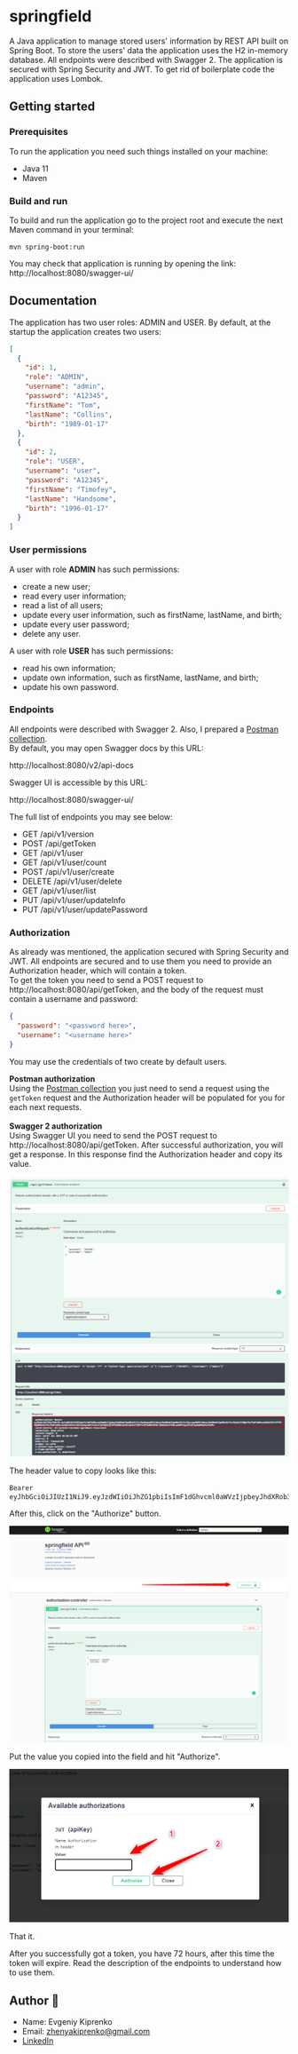 # springfield

A Java application to manage stored users' information by REST API built on Spring Boot. To store the users' data the application uses the H2 in-memory database. All endpoints were described with Swagger 2. The application is secured with Spring Security and JWT. To get rid of boilerplate code the application uses Lombok.<br>

## Getting started

### Prerequisites

To run the application you need such things installed on your machine:

- Java 11
- Maven

### Build and run

To build and run the application go to the project root and execute the next Maven command in your terminal:

```
mvn spring-boot:run
```

You may check that application is running by opening the link:
http://localhost:8080/swagger-ui/

## Documentation

The application has two user roles: ADMIN and USER. By default, at the startup the application creates two users:

```json
[
  {
    "id": 1,
    "role": "ADMIN",
    "username": "admin",
    "password": "A12345",
    "firstName": "Tom",
    "lastName": "Collins",
    "birth": "1989-01-17"
  },
  {
    "id": 2,
    "role": "USER",
    "username": "user",
    "password": "A12345",
    "firstName": "Timofey",
    "lastName": "Handsome",
    "birth": "1996-01-17"
  }
]
```

### User permissions

A user with role **ADMIN** has such permissions:

- create a new user;
- read every user information;
- read a list of all users;
- update every user information, such as firstName, lastName, and birth;
- update every user password;
- delete any user.

A user with role **USER** has such permissions:

- read his own information;
- update own information, such as firstName, lastName, and birth;
- update his own password.

### Endpoints

All endpoints were described with Swagger 2. Also, I prepared
a [Postman collection](docs/springfield.postman_collection.json).<br>
By default, you may open Swagger docs by this URL:

http://localhost:8080/v2/api-docs

Swagger UI is accessible by this URL:

http://localhost:8080/swagger-ui/

The full list of endpoints you may see below:

- GET /api/v1/version
- POST /api/getToken
- GET /api/v1/user
- GET /api/v1/user/count
- POST /api/v1/user/create
- DELETE /api/v1/user/delete
- GET /api/v1/user/list
- PUT /api/v1/user/updateInfo
- PUT /api/v1/user/updatePassword

### Authorization

As already was mentioned, the application secured with Spring Security and JWT. All endpoints are secured and to use
them you need to provide an Authorization header, which will contain a token.<br>
To get the token you need to send a POST request to http://localhost:8080/api/getToken, and the body of the request must
contain a username and password:

```json
{
  "password": "<password here>",
  "username": "<username here>"
}
```

You may use the credentials of two create by default users.<br>

**Postman authorization**<br>
Using the [Postman collection](docs/springfield.postman_collection.json) you just need to send a request using
the `getToken` request and the Authorization header will be populated for you for each next requests.<br><br>
**Swagger 2 authorization**<br>
Using Swagger UI you need to send the POST request to http://localhost:8080/api/getToken. After successful
authorization, you will get a response. In this response find the Authorization header and copy its value.

![Getting token with Swagger](docs/Getting%20token%20with%20Swagger.png)

The header value to copy looks like this:

```
Bearer eyJhbGciOiJIUzI1NiJ9.eyJzdWIiOiJhZG1pbiIsImF1dGhvcml0aWVzIjpbeyJhdXRob3JpdHkiOiJ1c2VyOndyaXRlIn0seyJhdXRob3JpdHkiOiJ1c2VyczpyZWFkIn0seyJhdXRob3JpdHkiOiJ1c2VyOnJlYWQifSx7ImF1dGhvcml0eSI6IlJPTEVfQURNSU4ifSx7ImF1dGhvcml0eSI6InVzZXJzOndyaXRlIn1dLCJpYXQiOjE2MTA4NDUzNzMsImV4cCI6MTYxMTEwNDU3M30.946kXUelFZHAcaU6MfJwyAJZzRJzyRm0VWoXxcDlNPs
```

After this, click on the "Authorize" button.

![Authorize button](docs/Authorize%20button.png)

Put the value you copied into the field and hit "Authorize".

![Authorize button](docs/Authorizing.png)

That it.

After you successfully got a token, you have 72 hours, after this time the token will expire. Read the description of
the endpoints to understand how to use them.

## Author 🦝

- Name: Evgeniy Kiprenko
- Email: zhenyakiprenko@gmail.com
- [LinkedIn](https://www.linkedin.com/in/kiprenko/)
